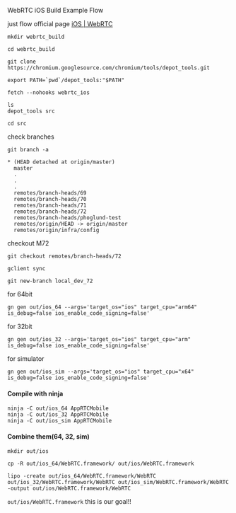 WebRTC iOS Build Example Flow

just flow official page
[iOS | WebRTC](https://webrtc.org/native-code/ios/)

```
mkdir webrtc_build
```

```
cd webrtc_build
```

```
git clone https://chromium.googlesource.com/chromium/tools/depot_tools.git
```

```
export PATH=`pwd`/depot_tools:"$PATH"
```

```
fetch --nohooks webrtc_ios
```

```
ls
depot_tools src
```

```
cd src
```

check branches
```
git branch -a

* (HEAD detached at origin/master)
  master
  .
  .
  .
  remotes/branch-heads/69
  remotes/branch-heads/70
  remotes/branch-heads/71
  remotes/branch-heads/72
  remotes/branch-heads/phoglund-test
  remotes/origin/HEAD -> origin/master
  remotes/origin/infra/config
```

checkout M72
```
git checkout remotes/branch-heads/72
```

```
gclient sync
```

```
git new-branch local_dev_72
```

for 64bit 
```
gn gen out/ios_64 --args='target_os="ios" target_cpu="arm64" is_debug=false ios_enable_code_signing=false'
```

for 32bit 
```
gn gen out/ios_32 --args='target_os="ios" target_cpu="arm" is_debug=false ios_enable_code_signing=false'
```

for simulator
```
gn gen out/ios_sim --args='target_os="ios" target_cpu="x64" is_debug=false ios_enable_code_signing=false'
``` 

#### Compile with ninja
```
ninja -C out/ios_64 AppRTCMobile
ninja -C out/ios_32 AppRTCMobile
ninja -C out/ios_sim AppRTCMobile
```

#### Combine them(64, 32, sim)
```
mkdir out/ios
```

```
cp -R out/ios_64/WebRTC.framework/ out/ios/WebRTC.framework
```

```
lipo -create out/ios_64/WebRTC.framework/WebRTC out/ios_32/WebRTC.framework/WebRTC out/ios_sim/WebRTC.framework/WebRTC -output out/ios/WebRTC.framework/WebRTC
```

`out/ios/WebRTC.framework`
this is our goal!! 






